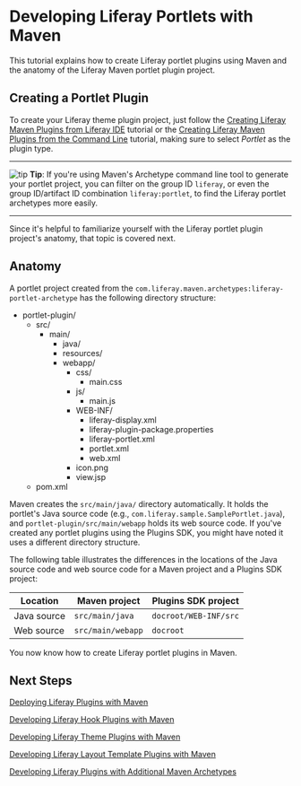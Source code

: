 # Developing Liferay Portlets with Maven [](id=creating-liferay-portlets-with-maven-lp-6-2-develop-tutorial)

This tutorial explains how to create Liferay portlet plugins using Maven and the
anatomy of the Liferay Maven portlet plugin project. 

## Creating a Portlet Plugin

To create your Liferay theme plugin project, just follow the
[Creating Liferay Maven Plugins from Liferay IDE](https://www-ldn.liferay.com/develop/tutorials/-/knowledge_base/creating-liferay-maven-plugins-from-liferay-ide-lp-6-2-develop-tutorial)
tutorial or the
[Creating Liferay Maven Plugins from the Command Line](https://www-ldn.liferay.com/develop/tutorials/-/knowledge_base/creating-liferay-maven-plugins-from-the-command-lin-lp-6-2-develop-tutorial)
tutorial, making sure to select *Portlet* as the plugin type. 

---

![tip](../../images/tip.png) **Tip**: If you're using Maven's
Archetype command line tool to generate your portlet project, you can filter on
the group ID `liferay`, or even the group ID/artifact ID combination
`liferay:portlet`, to find the Liferay portlet archetypes more easily. 

---

Since it's helpful to familiarize yourself with the Liferay portlet plugin
project's anatomy, that topic is covered next. 

## Anatomy

A portlet project created from the
`com.liferay.maven.archetypes:liferay-portlet-archetype` has the following
directory structure: 

- portlet-plugin/
    - src/
        - main/
            - java/
            - resources/
            - webapp/
                - css/
                    - main.css
                - js/
                    - main.js
                - WEB-INF/
                    - liferay-display.xml
                    - liferay-plugin-package.properties
                    - liferay-portlet.xml
                    - portlet.xml
                    - web.xml
                - icon.png
                - view.jsp
    - pom.xml

Maven creates the `src/main/java/` directory automatically. It holds the
portlet's Java source code (e.g., `com.liferay.sample.SamplePortlet.java`), and
`portlet-plugin/src/main/webapp` holds its web source code. If you've created
any portlet plugins using the Plugins SDK, you might have noted it uses a
different directory structure. 

The following table illustrates the differences in the locations of the Java
source code and web source code for a Maven project and a Plugins SDK project: 

Location    | Maven project     | Plugins SDK project   |
----------- | ----------------- | --------------------- |
Java source | `src/main/java`   | `docroot/WEB-INF/src` |
Web source  | `src/main/webapp` | `docroot`             |

You now know how to create Liferay portlet plugins in Maven. 

## Next Steps

<!-- Add this back when a tutorial is available that explains the anatomy. - Jim

To view the full directory structure of a portlet developed via the Liferay
Plugins SDK, visit our [Anatomy of a Portlet](www.liferay.com) tutorial.

For detailed information on creating portlet plugins, see 
[Developing Portlet Applications](http://www.liferay.com).
-->

[Deploying Liferay Plugins with Maven](/tutorials/-/knowledge_base/deploying-liferay-plugins-with-maven-lp-6-2-develop-tutorial)

[Developing Liferay Hook Plugins with Maven](/tutorials/-/knowledge_base/developing-liferay-hook-plugins-with-maven-lp-6-2-develop-tutorial)

[Developing Liferay Theme Plugins with Maven](/tutorials/-/knowledge_base/developing-liferay-theme-plugins-with-maven-lp-6-2-develop-tutorial)

[Developing Liferay Layout Template Plugins with Maven](/tutorials/-/knowledge_base/developing-liferay-layout-template-plugins-with-mav-lp-6-2-develop-tutorial)

[Developing Liferay Plugins with Additional Maven Archetypes](/tutorials/-/knowledge_base/developing-liferay-plugins-with-additional-maven-ar-lp-6-2-develop-tutorial)


